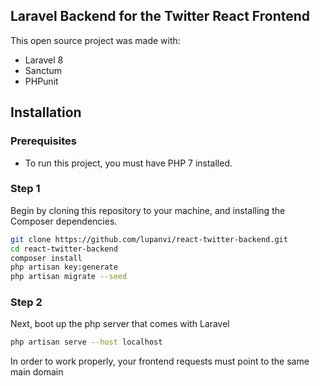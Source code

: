 ## Laravel Backend for the Twitter React Frontend

This open source project was made with:

* Laravel 8
* Sanctum
* PHPunit

## Installation

### Prerequisites

* To run this project, you must have PHP 7 installed.

### Step 1

 Begin by cloning this repository to your machine, and installing the Composer dependencies.

```bash
git clone https://github.com/lupanvi/react-twitter-backend.git
cd react-twitter-backend
composer install
php artisan key:generate
php artisan migrate --seed
```

### Step 2

Next, boot up the php server that comes with Laravel

```bash
php artisan serve --host localhost
```

In order to work properly, your frontend requests must point to the same main domain